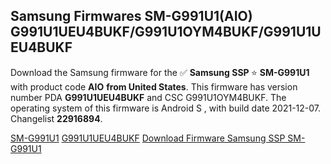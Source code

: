 <h2>Samsung Firmwares SM-G991U1(AIO) G991U1UEU4BUKF/G991U1OYM4BUKF/G991U1UEU4BUKF</h2>
Download the Samsung firmware for the ✅ <strong>Samsung SSP </strong> ⭐ <strong>SM-G991U1</strong> with product code <strong>AIO</strong> <strong> from United States</strong>. This firmware has version number PDA <strong>G991U1UEU4BUKF</strong> and CSC G991U1OYM4BUKF. The operating system of this firmware is Android S , with build date 2021-12-07. Changelist <strong>22916894</strong>.


[SM-G991U1](https://samfirm.shop/samsung/model/SM-G991U1)
[G991U1UEU4BUKF](https://samfirm.shop/samsung/pda/G991U1UEU4BUKF)
[Download Firmware Samsung SSP SM-G991U1](https://samfirm.shop/samsung/firmware/480750)
